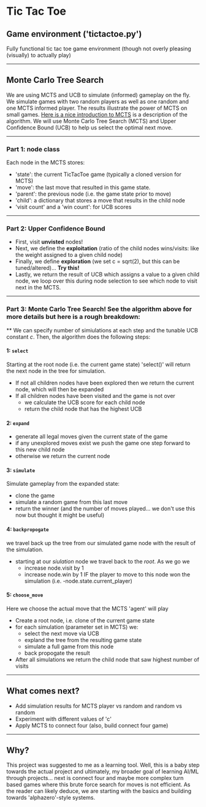 # Tic Tac Toe

## Game environment ('tictactoe.py')
Fully functional tic tac toe game environment (though not overly pleasing (visually) to actually play) 


---

## Monte Carlo Tree Search 
We are using MCTS and UCB to simulate (informed) gameplay on the fly. We simulate games with two random players as well as one random and one MCTS informed player. The results illustrate the power of MCTS on small games. 
[Here is a nice introduction to MCTS](https://www.cs.swarthmore.edu/~mitchell/classes/cs63/f20/reading/mcts.html#:~:text=The%20basic%20MCTS%20algorithm%20is,down%20into%20the%20following%20steps.&text=Starting%20at%20root%20node%20R,leaf%20node%20L%20is%20reached.') is a description of the algorithm. We will use Monte Carlo Tree Search (MCTS) and Upper Confidence Bound (UCB) to help us select the optimal next move. 

---

### Part 1: node class
Each node in the MCTS stores:
- 'state': the current TicTacToe game (typically a cloned version for MCTS)
- 'move': the last move that resulted in this game state.
- 'parent': the previous node (i.e. the game state prior to move)
- 'child': a dictionary that stores a move that results in the child node
- 'visit count' and a 'win count': for UCB scores

---

### Part 2: Upper Confidence Bound
- First, visit **unvisted** nodes!
- Next, we define the **exploitation** (ratio of the child nodes wins/visits: like the weight assigned to a given child node)
- Finally, we define **exploration** (we set c = sqrt(2), but this can be tuned/altered)... **Try this!**
- Lastly, we return the result of UCB which assigns a value to a given child node, we loop over this during node selection to see which node to visit next in the MCTS.

------

### Part 3: Monte Carlo Tree Search! See the algorithm above for more details but here is a rough breakdown:
** We can specify number of simiulations at each step and the tunable UCB constant *c*. Then, the algorithm does the following steps:


#### 1: ```select```
Starting at the root node (i.e. the current game state) 'select()' will return the next node in the tree for simulation. 
- If not all children nodes have been explored then we return the current node, which will then be expanded
- If all children nodes have been visited and the game is not over
  - we calculate the UCB score for each child node
  - return the child node that has the highest UCB


#### 2: ```expand```
  - generate all legal moves given the current state of the game
  - if any unexplored moves exist we push the game one step forward to this new child node
  - otherwise we return the current node



#### 3: ```simulate``` 
Simulate gameplay from the expanded state:
- clone the game
- simulate a random game from this last move
- return the winner (and the number of moves played... we don't use this now but thought it might be useful)


 
#### 4: ```backpropogate```
we travel back up the tree from our simulated game node with the result of the simulation. 
- starting at our *siulation* node we travel back to the *root*. As we go we
  - increase node.visit by 1
  - increase node.win by 1 IF the player to move to this node won the simulation (i.e. -node.state.current_player)



#### 5: ```choose_move```
Here we choose the actual move that the MCTS 'agent' will play
- Create a root node, i.e. clone of the current game state
- for each simulation (parameter set in MCTS) we:
  - select the next move via UCB 
  - expland the tree from the resulting game state
  - simulate a full game from this node
  - back propogate the result
- After all simulations we return the child node that saw highest number of visits

---

## What comes next?

- Add simulation results for MCTS player vs random and random vs random
- Experiment with different values of 'c'
- Apply MCTS to connect four (also, build connect four game)

---

## Why?

This project was suggested to me as a learning tool. Well, this is a baby step towards the actual project and ultimately, my broader goal of learning AI/ML through projects... next is connect four and maybe more complex turn based games where this brute force search for moves is not efficient. As the reader can likely deduce, we are starting with the basics and building towards 'alphazero'-style systems. 
